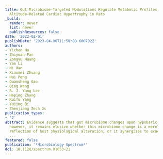 ```yaml
---
title: Gut Microbiome-Targeted Modulations Regulate Metabolic Profiles and Alleviate
  Altitude-Related Cardiac Hypertrophy in Rats
_build:
  render: never
  list: never
  publishResources: false
date: '2022-02-01'
publishDate: '2023-04-06T11:50:08.600702Z'
authors:
- Yichen Hu
- Zhiyuan Pan
- Zongyu Huang
- Yan Li
- Ni Han
- Xiaomei Zhuang
- Hui Peng
- Quansheng Gao
- Qing Wang
- B. J. Yang Lee
- Heping Zhang
- Ruifu Yang
- Yujing Bi
- Zhenjiang Zech Xu
publication_types:
- '2'
abstract: Evidence suggests that gut microbiome changes upon hypobaric hypoxia exposure;
  however, it remains elusive whether this microbiome change is a merely derivational
  reflection of host physiological alteration, or it synergizes to exacerbate high-altitude
  ...
featured: false
publication: '*Microbiology Spectrum*'
doi: 10.1128/spectrum.01053-21
---
```


